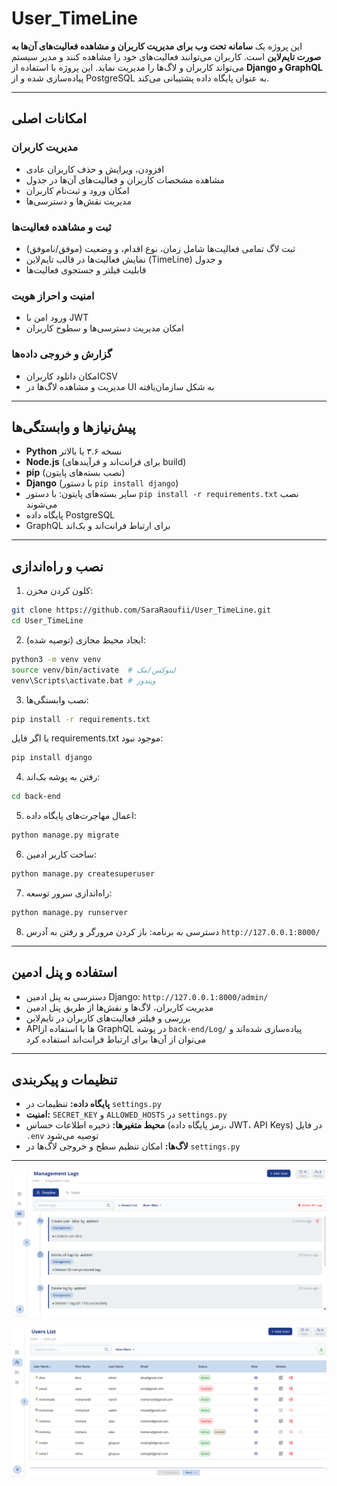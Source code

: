 # User\_TimeLine

این پروژه یک **سامانه تحت وب برای مدیریت کاربران و مشاهده فعالیت‌های آن‌ها به صورت تایم‌لاین** است. کاربران می‌توانند فعالیت‌های خود را مشاهده کنند و مدیر سیستم می‌تواند کاربران و لاگ‌ها را مدیریت نماید. این پروژه با استفاده از **Django و GraphQL** پیاده‌سازی شده و از PostgreSQL به عنوان پایگاه داده پشتیبانی می‌کند.

---

## امکانات اصلی

### مدیریت کاربران

* افزودن، ویرایش و حذف کاربران عادی
* مشاهده مشخصات کاربران و فعالیت‌های آن‌ها در جدول
* امکان ورود و ثبت‌نام کاربران
* مدیریت نقش‌ها و دسترسی‌ها

### ثبت و مشاهده فعالیت‌ها

* ثبت لاگ تمامی فعالیت‌ها شامل زمان، نوع اقدام، و وضعیت (موفق/ناموفق)
* نمایش فعالیت‌ها در قالب تایم‌لاین (TimeLine) و جدول
* قابلیت فیلتر و جستجوی فعالیت‌ها

### امنیت و احراز هویت

* ورود امن با JWT
* امکان مدیریت دسترسی‌ها و سطوح کاربران

### گزارش و خروجی داده‌ها

* امکان دانلود کاربرانCSV
* مدیریت و مشاهده لاگ‌ها در UI به شکل سازمان‌یافته

---

## پیش‌نیازها و وابستگی‌ها

* **Python** نسخه ۳.۶ یا بالاتر
* **Node.js** (برای فرانت‌اند و فرآیندهای build)
* **pip** (نصب بسته‌های پایتون)
* **Django** (با دستور `pip install django`)
* سایر بسته‌های پایتون: با دستور `pip install -r requirements.txt` نصب می‌شوند
* پایگاه داده PostgreSQL
* GraphQL برای ارتباط فرانت‌اند و بک‌اند

---

## نصب و راه‌اندازی

1. کلون کردن مخزن:

```bash
git clone https://github.com/SaraRaoufii/User_TimeLine.git
cd User_TimeLine
```

2. ایجاد محیط مجازی (توصیه شده):

```bash
python3 -m venv venv
source venv/bin/activate  # لینوکس/مک
venv\Scripts\activate.bat # ویندوز
```

3. نصب وابستگی‌ها:

```bash
pip install -r requirements.txt
```

یا اگر فایل requirements.txt موجود نبود:

```bash
pip install django
```



4. رفتن به پوشه بک‌اند:

```bash
cd back-end
```

5. اعمال مهاجرت‌های پایگاه داده:

```bash
python manage.py migrate
```

6. ساخت کاربر ادمین:

```bash
python manage.py createsuperuser
```

7. راه‌اندازی سرور توسعه:

```bash
python manage.py runserver
```

8. دسترسی به برنامه:
   باز کردن مرورگر و رفتن به آدرس `http://127.0.0.1:8000/`

---

## استفاده و پنل ادمین

* دسترسی به پنل ادمین Django: `http://127.0.0.1:8000/admin/`
* مدیریت کاربران، لاگ‌ها و نقش‌ها از طریق پنل ادمین
* بررسی و فیلتر فعالیت‌های کاربران در تایم‌لاین
* APIها با استفاده از GraphQL در پوشه `back-end/Log/` پیاده‌سازی شده‌اند و می‌توان از آن‌ها برای ارتباط فرانت‌اند استفاده کرد

---

## تنظیمات و پیکربندی

* **پایگاه داده:** تنظیمات در `settings.py`
* **امنیت:** `SECRET_KEY` و `ALLOWED_HOSTS` در `settings.py`
* **محیط متغیرها:** ذخیره اطلاعات حساس (رمز پایگاه داده، JWT، API Keys) در فایل `.env` توصیه می‌شود
* **لاگ‌ها:** امکان تنظیم سطح و خروجی لاگ‌ها در `settings.py`

---


![نمایش تایم‌لاین کاربران](images/timeline.png)

![نمایش لیست کاربران](images/userlist.png)
